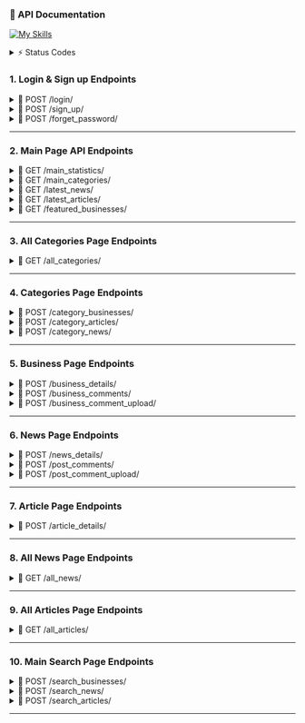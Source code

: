### 📖 API Documentation 

[![My Skills](https://skillicons.dev/icons?i=python,fastapi,docker)](https://skillicons.dev) 




<details>
<summary>⚡ Status Codes</summary> 

| Code | Meaning                  | Usage Example |
|------|--------------------------|---------------|
| 200  | **OK**                   | Successful GET, PUT, or POST request |
| 201  | **Created**              | Resource successfully created (e.g., after POST) |
| 202  | **Accepted**             | Request accepted for processing but not completed yet |
| 204  | **No Content**           | Request succeeded but no content to return (e.g., after DELETE) |
| 400  | **Bad Request**          | Invalid request payload or missing parameters |
| 401  | **Unauthorized**         | Missing or invalid authentication credentials |
| 403  | **Forbidden**            | Authenticated but not allowed to access the resource |
| 404  | **Not Found**            | Requested resource does not exist |
| 409  | **Conflict**             | Resource conflict (e.g., duplicate data) |
| 422  | **Unprocessable Entity** | Validation error in request data |
| 500  | **Internal Server Error**| Generic server-side error |
| 503  | **Service Unavailable**  | Server temporarily down or overloaded |
</details> 

### 1. Login & Sign up Endpoints 
<details>
<summary> 📌 POST /login/ </summary>

### Login Endpoint 
* User login page 

> Request body: 
```json
{
  "login": "fjuraev",
  "password": "Ewing0605"
}
```

> Response (200): 
```json
{
 "user_id": 233
 "user_name": "Firuz Juraev"
}
```
</details>




<details>
<summary> 📌 POST /sign_up/ </summary> 
  
### Sign up Endpoint   
* User sign up
  
> Request body: 
```json
{
  "name": "umidjon",
  "role_id": 0,
  "login": "umid",
  "password": "umid0210",
  "phone": "998933313348",
  "email": "user@example.com",
  "country": "Uzbekistan"
}
```

> Response (200): 
```json
{
 "message": "Successfully registered" 
}
```
</details>


<details>
<summary> 📌 POST /forget_password/ </summary> 

### Forget Password Endpoint  
* User forgot password

> Request body: 
```json
{
  ""
  "email": "example@gmail.com",
}
```

> Response (200): 
```json
{
 "message": "Email found & and sent" 
}
```
</details>

--- 


### 2. Main Page API Endpoints

<details>
<summary>📌 GET /main_statistics/</summary>
  
### Main Statistics Endpoint 
* Returns general statistics about the website: number of registered users, number of categories, number of registered businesses, etc. 

> Response (200): 
```json
{
  "n_users": 1250,
  "n_categories": 6,
  "n_businesses": 60,
  "n_articles": 20,
  "n_news": 45
}
```
</details>


<details>
<summary> 📌 GET /main_categories/ </summary>

### Categories Endpoint 
* Returns categories with some information: visa, restaurants, money transfers, etc. 

> Response (200): 
```json
{
  "1": {
    "name_en": "SIM card and phone",
    "name_uz": "Sim karta va telefon",
    "description_en": "Providing SIM cards, mobile phones, and top-up services for local and international use.",
    "description_uz": "Mahalliy va xalqaro foydalanish uchun SIM kartalar, mobil telefonlar va balans to‘ldirish xizmatlari",
    "icon": "<svg xmlns=\"http://www.w3.org/2000/svg\" height=\"24px\" viewBox=\"0 -960 960 960\" width=\"24px\" fill=\"#1f1f1f\"><path d=\"M280-200h80v-80h-80v80Zm0-160h80v-160h-80v160Zm160 160h80v-160h-80v160Zm0-240h80v-80h-80v80Zm160 240h80v-80h-80v80Zm0-160h80v-160h-80v160ZM240-80q-33 0-56.5-23.5T160-160v-480l240-240h320q33 0 56.5 23.5T800-800v640q0 33-23.5 56.5T720-80H240Zm0-80h480v-640H434L240-606v446Zm0 0h480-480Z\"/></svg>",
    "posts_count": 2,
    "businesses_count": 2
  },
}
```
</details>


<details>
<summary> 📌 GET /latest_news/ </summary>

### Latest News Endpoint 
* Returns the latest posted news 

> Response (200): 
```json
{
  "1": {  "news_id": 23
          "news_title_en": "The rules for getting E-7 have changed",
          "news_title_uz": "E-7 olish qoidalari o'zgardi",
          "news_image_link": "https:sffgsfggsgdsgssg",
       }
}
```
</details>


<details>
<summary> 📌 GET /latest_articles/ </summary>

### Latest Articles Endpoint 
* Returns the latest posted articles 

> Response (200): 
```json
{
  "1": {  "article_id": 24
          "article_title_en": "How to open a bank account in Korea",
          "article_title_uz": "Qanday qilib bank hisob raqam ochish",
          "article_image_link": "https:sffgsfggsgdsgssg",
       }
}
```
</details>


<details>
<summary> 📌 GET /featured_businesses/ </summary>

### Latest Businesses Endpoint 
* Returns the latest posted businesses 

> Response (200): 
```json
{
  "1": {  "name": "B",
          "short_info_en": "Professional immigration legal services for foreign nationals",
          "short_info_uz": "Chet ellik fuqarolar uchun professional immigratsiya-huquqiy xizmatlar",
          "logo_link": "https://globallawexperts.com/wp-content/uploads/2023/07/8004_OpenVisaKorea_firm_logo.jpg"
       }
}
```
</details>

--- 


### 3. All Categories Page Endpoints 

<details>
<summary> 📌 GET /all_categories/ </summary>

### Categories Endpoint 
* Returns all categories with some information: visa, restaurants, money transfers, etc. 

> Response (200): 
```json
{
  "1": {  "category_name_en": "SIM card and phone",
          "category_name_uz": "Sim karta va telefon",
          "description_en": "Providing SIM cards, mobile phones, and top-up services for local and international use.",
          "description_uz": "Mahalliy va xalqaro foydalanish uchun SIM kartalar, mobil telefonlar va balans to‘ldirish xizmatlari",
          "icon": "<svg xmlns=\"http://www.w3.org/2000/svg\" height=\"24px\" viewBox=\"0 -960 960 960\" width=\"24px\" fill=\"#1f1f1f\"><path d=\"M280-200h80v-80h-80v80Zm0-160h80v-160h-80v160Zm160 160h80v-160h-80v160Zm0-240h80v-80h-80v80Zm160 240h80v-80h-80v80Zm0-160h80v-160h-80v160ZM240-80q-33 0-56.5-23.5T160-160v-480l240-240h320q33 0 56.5 23.5T800-800v640q0 33-23.5 56.5T720-80H240Zm0-80h480v-640H434L240-606v446Zm0 0h480-480Z\"/></svg>",
          "businesses_count": 2,
          "post_count": 2
       }
}
```
</details>


--- 

### 4. Categories Page Endpoints 
<details>
<summary> 📌 POST /category_businesses/ </summary>

### Category Businesses Endpoint 
* Returns the list of registered businesses

> Request body: 
```json
{
  "category_id": 1 
}
```

> Response (200): 
```json
{
  "1": {  "business_id": 12
          "name": "How to open a bank account in Korea",
          "short_info_en": "Qanday qilib bank hisob raqam ochish",
          "short_info_uz": "Qanday qilib bank hisob raqam ochish",
          "phone": "998933313348"
          "email": "example@gmail.com"
          "location": "101 Daehak-ro, Jongno-gu, Seoul"
          "logo_link": "https://ahfkjasfjafgkls"
       }
}
```
</details>



<details>
<summary> 📌 POST /category_articles/ </summary> 
  
### Category Articles Endpoint 
* Returns the list of articles related to the selected category 

> Request body: 
```json
{
  "category_id": 1 
}
```

> Response (200): 
```json
{
  "1": {  "article_id": 12
          "article_title_en": "Understanding Korean Health Insurance System",
          "article_title_uz": "Qanday qilib bank hisob raqam ochish",
          "article_image_link": "Qanday qilib bank hisob raqam ochish",
          "article_user": "Umidjon Juraqulov",
          "article_tags": "{maqola, Sog'liq}"
       }
}
```
</details>


<details>
<summary> 📌 POST /category_news/ </summary> 
  
### Category News Endpoint 
* Returns the list of news related to the selected category 

> Request body: 
```json
{
  "category_id": 1 
}
```

> Response (200): 
```json
{
  "1": {  "news_id": 12
          "news_title_en": "Understanding Korean Health Insurance System",
          "news_title_uz": "Qanday qilib bank hisob raqam ochish",
          "news_image_link": "Qanday qilib bank hisob raqam ochish",
          "news_user": "Umidjon Juraqulov",
          "news_tags": "{maqola, Sog'liq}" 
       }
}
```
</details>

--- 


### 5. Business Page Endpoints 
<details>
<summary> 📌 POST /business_details/ </summary>

### Businesses Details Endpoint 
* Returns business's details 

> Request body: 
```json
{
  "business_id": 1 
}
```

> Response (200): 
```json
{
   "business_id": 12
   "business_name": "Professional immigration legal services for foreign nationals",
   "business_short_info_en": "Professional immigration legal services for foreign nationals",
   "business_short_info_uz": "Chet ellik fuqarolar uchun professional immigratsiya-huquqiy xizmatlar",
   "business_phone": "998933313348"
   "business_email": "koreada-viza4@gmail.com"
   "business_location": "101 Daehak-ro, Jongno-gu, Seoul"
   "business_full_description_en": "Our firm provides comprehensive immigration legal services tailored to the unique needs of foreign nationals. We assist individuals, families, and businesses in navigating complex immigration laws with professionalism, precision, and care. From visa applications and permanent residency to work permits, citizenship, and legal representation, we ensure every step of the process is handled efficiently. With in-depth knowledge of immigration regulations and a client-focused approach, we are committed to protecting your rights and achieving the best possible outcome. Whether you are relocating for work, education, investment, or family reunification, our expert team offers personalized strategies and reliable guidance to make your transition seamless."
   "business_full_description_uz": "Biz jismoniy shaxslar, oilalar va biznes vakillariga murakkab immigratsiya qonunlarini yengib o‘tishda professional, aniq va g‘amxo‘rlik bilan yordam beramiz. Viza arizalaridan boshlab doimiy yashash huquqi, ish ruxsatnomalari, fuqarolik olish va huquqiy vakillikka qadar bo‘lgan barcha jarayonlarni samarali amalga oshirishni ta’minlaymiz. Immigratsiya qonunlari bo‘yicha chuqur bilim va mijozlarga yo‘naltirilgan yondashuv orqali biz sizning huquqlaringizni himoya qilish va eng yaxshi natijaga erishishga intilamiz. Ish, ta’lim, investitsiya yoki oila birlashuvi maqsadida ko‘chib o‘tayotgan bo‘lsangiz, bizning mutaxassislar jamoamiz sizning ehtiyojlaringizga moslashtirilgan strategiyalar va ishonchli yo‘l-yo‘riqlar bilan o‘tishingizni silliq va oson qiladi."
   "business_logo_link": "https://globallawexperts.com/wp-content/uploads/2023/07/8004_OpenVisaKorea_firm_logo.jpg"
   "business_background_image_link": "https://globallawexperts.com/wp-content/uploads/2023/07/8004_OpenVisaKorea_firm_logo.jpg"
   "business_services": ["visa xizmatlari", "trajima"] 
}
```
</details>



<details>
<summary> 📌 POST /business_comments/ </summary>

### Businesses Comments Endpoint 
* Returns business's comments  

> Request body: 
```json
{
  "business_id": 1 
}
```

> Response (200): 
```json
{
  "1": {  "comment_id": 12
          "comment_author_name": "Firuz Juraev",
          "comment_rating": 4.5, 
          "comment_date": "2025-08-12",
          "comment_content": "Norm company"
       }
}
```
</details>



<details>
<summary> 📌 POST /business_comment_upload/ </summary>

### Business Comment Upload Endpoint 
* Uploads a new comment for the business 

> Request body: 
```json
{
  "comment_upload_business_id": 1,
  "comment_upload_user_id": 23,
  "comment_upload_rating": 4,
  "comment_upload_content": "Telefonga javob bermas ekan" 
}
```

> Response (200): 
```json
{
   message: "Successfully uploaded!"
}
```
</details>

--- 


### 6. News Page Endpoints 
<details>
<summary> 📌 POST /news_details/ </summary>

### Businesses Details Endpoint 
* Returns business's details 

> Request body: 
```json
{
  "news_id": 1 
}
```

> Response (200): 
```json
{

  "news_id": 9,
  "news_title_en": "Discovering Halal Kitchens in Korea",
  "news_title_uz": "Discovering Halal Kitchens in Korea",
  "news_content_en": "A guide to finding authentic halal restaurants and eateries for Muslim residents and travelers",
  "news_content_uz": "Musulmon rezidentlar va sayohatchilar uchun haqiqiy halal restoran va oshxonalarni topish bo‘yicha qo‘llanma.",
  "news_author": "Kimsanboy",
  "news_date": "2025-08-19 11:59:38",
  "news_header_image_link": null,
  "news_views": 0,
  "news_tags": [],
  "news_images": []
}
```
</details>


<details>
<summary> 📌 POST /post_comments/ </summary>

### Post  Details Endpoint 
* Returns business's details 

> Request body: 
```json
{
  "post_id": 1 
}
```

> Response (200): 
```json
{
  "1": {  "comment_id": 12
          "comment_author_name": "Firuz Juraev",
          "comment_rating": 4.5, 
          "comment_date": "2025-08-12",
          "comment_content": "Norm news"
       }
}
```
</details>


<details>
<summary> 📌 POST /post_comment_upload/ </summary>

### Post Comment Upload Endpoint 
* Uploads a new comment for the post  

> Request body: 
```json
{
  "comment_upload_business_id": 1,
  "comment_upload_user_id": 23,
  "comment_upload_rating": 4,
  "comment_upload_content": "Telefonga javob bermas ekan" 
}
```

> Response (200): 
```json
{
   message: "Successfully uploaded!"
}
```
</details>

--- 



### 7. Article Page Endpoints 
<details>
<summary> 📌 POST /article_details/ </summary>

### Article Details Endpoint 
* Returns article's details 

> Request body: 
```json
{
  "article_id": 1 
}
```

> Response (200): 
```json
{
  "article_id": 2,
  "article_title_en": "Korea Immigration Service – Supporting Foreign Residents in South Korea",
  "article_title_uz": "Koreya Immigratsiya Xizmati – Janubiy Koreyada yashayotgan chet elliklarni qo‘llab-quvvatlaydi.",
  "article_content_en": "Korea Immigration Service (KIS) is the official government agency responsible for managing immigration-related matters in South Korea. Operating under the Ministry of Justice, KIS plays a vital role in ensuring the legal entry, stay, and departure of foreign nationals, as well as promoting a safe and orderly immigration system.\r\n\r\nSouth Korea has seen a steady increase in the number of foreign residents over the past decades, including workers, students, investors, and multicultural families. The Korea Immigration Service supports this growing community by offering transparent, efficient, and accessible services.\r\n\r\nKey Responsibilities of the Korea Immigration Service:\r\nIssuing visas and residence permits\r\n\r\nRegulating entry and exit of foreigners\r\n\r\nOverseeing refugee and asylum applications\r\n\r\nManaging permanent residency and naturalization processes\r\n\r\nSupporting multicultural families and foreign workers\r\n\r\nEnforcing immigration laws and preventing illegal stay\r\n\r\nServices Offered to Foreign Residents:\r\nForeign nationals residing in South Korea can visit immigration offices across the country to access a range of services. These include visa extensions, status changes, re-entry permits, and alien registration. Many of these services can now be accessed online through the HiKorea portal, making the process more convenient.\r\n\r\nThe government also provides multilingual support and guidance through information centers, call services, and printed materials to ensure that language barriers do not hinder access to essential services.",
  "article_content_uz": "Janubiy Koreya Immigratsiya Xizmati (Korea Immigration Service – KIS) – bu mamlakatda immigratsiyaga oid barcha jarayonlarni boshqaradigan rasmiy davlat tashkilotidir. Adliya vazirligi tarkibida faoliyat yurituvchi ushbu xizmat xorijiy fuqarolarning mamlakatga qonuniy kirishi, yashashi va chiqib ketishini tartibga solish hamda immigratsiya tizimining xavfsiz va tartibli bo‘lishini ta’minlashda muhim rol o‘ynaydi.\r\n\r\nSo‘nggi yillarda Janubiy Koreyada xorijiy fuqarolar – ishchilar, talabalar, sarmoyadorlar va ko‘p madaniyatli oilalar soni ortib bormoqda. KIS ushbu o‘sib borayotgan hamjamiyatga ochiq, samarali va qulay xizmatlar orqali yordam bermoqda.\r\n\r\nJanubiy Koreya Immigratsiya Xizmatining asosiy vazifalari:\r\nVizalar va yashash ruxsatnomalarini berish\r\n\r\nXorijliklarning kirish va chiqishini nazorat qilish\r\n\r\nQochqinlik va boshpana arizalarini ko‘rib chiqish\r\n\r\nDoimiy yashash va fuqarolik olish jarayonlarini boshqarish\r\n\r\nKo‘p madaniyatli oilalar va xorijlik ishchilarni qo‘llab-quvvatlash\r\n\r\nImmigratsiya qonunlariga rioya qilinishini ta’minlash va noqonuniy yashashga qarshi kurashish\r\n\r\nXorijliklar uchun taqdim etiladigan xizmatlar:\r\nJanubiy Koreyada yashayotgan xorijliklar mamlakat bo‘ylab joylashgan immigratsiya idoralariga murojaat qilib, turli xizmatlardan foydalanishlari mumkin. Bular orasida vizani uzaytirish, maqomni o‘zgartirish, qayta kirish ruxsatnomasi olish va chet elliklar ro‘yxatidan o‘tish mavjud.\r\n\r\nHozirda ushbu xizmatlarning ko‘pchiligi HiKorea portali orqali onlayn ko‘rinishda ham taqdim etilmoqda, bu esa jarayonni ancha qulaylashtiradi.\r\n\r\nHukumat til to‘sig‘i muammo bo‘lmasligi uchun ko‘p tilli ma’lumot markazlari, telefon xizmatlari va yozma materiallar orqali xorijliklarga ko‘mak bermoqda.",
  "article_author": "Umid",
  "article_date": "2025-08-05 00:00:00",
  "article_header_image_link": null,
  "article_views": 0,
  "article_tags": [
    "immigration",
    "residency"
  ],
  "article_images": []
}
```
</details>

--- 


### 8. All News Page Endpoints 

<details>
<summary> 📌 GET /all_news/ </summary>

### All News Endpoint 
* Returns all news with some information 

> Response (200): 
```json
{
  "1": {
          "news_id": 12
          "news_title_en": "Understanding Korean Health Insurance System",
          "news_title_uz": "Qanday qilib bank hisob raqam ochish",
          "news_image_link": "Qanday qilib bank hisob raqam ochish",
          "news_user": "Umidjon Juraqulov",
          "news_tags": {maqola, Sog'liq} 
       }
}
```
</details>


---  


### 9. All Articles Page Endpoints 

<details>
<summary> 📌 GET /all_articles/ </summary>

### All Articles Endpoint 
* Returns all articles with some information

> Response (200): 
```json
{
  "1": {  "article_id": 12
          "article_title_en": "Understanding Korean Health Insurance System",
          "article_title_uz": "Qanday qilib bank hisob raqam ochish",
          "article_image_link": "Qanday qilib bank hisob raqam ochish",
          "article_user": "Umidjon Juraqulov",
          "article_tags": {maqola, Sog'liq}
       }
}
```
</details>


--- 



### 10. Main Search Page Endpoints 

<details>
<summary> 📌 POST /search_businesses/ </summary>

> Request body: 
```json
{
  "search_text": "E-7 visa" 
}
```

### Search Businesses Endpoint 
* Returns all articles with some information

> Response (200): 
```json
{
  "1": {  "business_id": 12
          "business_name": "How to open a bank account in Korea",
          "business_short_info_en": "Qanday qilib bank hisob raqam ochish",
          "business_short_info_uz": "Qanday qilib bank hisob raqam ochish",
       }
}
```
</details>



<details>
<summary> 📌 POST /search_news/ </summary>

### Search News Endpoint 
* Returns all articles with some information

> Request body: 
```json
{
  "search_text": "E-7 visa" 
}
```

> Response (200): 
```json
{
  "1": { "news_id": 12
          "news_title_en": "Understanding Korean Health Insurance System",
          "news_title_uz": "Qanday qilib bank hisob raqam ochish",
          "news_image_link": "Qanday qilib bank hisob raqam ochish",
          "news_user": "Umidjon Juraqulov",
          "news_tags": "{maqola, Sog'liq}" 
       }
}
```
</details>



<details>
<summary> 📌 POST /search_articles/ </summary>

### Search Articles Endpoint 
* Returns all articles with some information

> Request body: 
```json
{
  "search_text": "E-7 visa" 
}
```

> Response (200): 
```json
{
  "1": {  "article_id": 12
          "article_title_en": "Understanding Korean Health Insurance System",
          "article_title_uz": "Qanday qilib bank hisob raqam ochish",
          "article_image_link": "Qanday qilib bank hisob raqam ochish",
          "article_user": "Umidjon Juraqulov",
          "article_tags": "{maqola, Sog'liq}"
       }
}
```
</details>

--- 
